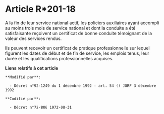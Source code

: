 # Article R*201-18

A la fin de leur service national actif, les policiers auxiliaires ayant accompli au moins trois mois de service national et
dont la conduite a été satisfaisante reçoivent un certificat de bonne conduite témoignant de la valeur des services rendus.

Ils peuvent recevoir un certificat de pratique professionnelle sur lequel figurent les dates de début et de fin de service,
les emplois tenus, leur durée et les qualifications professionnelles acquises.

**Liens relatifs à cet article**

	**Modifié par**:

	  - Décret n°92-1249 du 1 décembre 1992 - art. 54 () JORF 3 décembre 1992

	**Codifié par**:

	  - Décret n°72-806 1972-08-31
